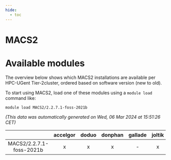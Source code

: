 ```yaml
---
hide:
  - toc
---
```


MACS2
=====

# Available modules


The overview below shows which MACS2 installations are available per HPC-UGent Tier-2cluster, ordered based on software version (new to old).

To start using MACS2, load one of these modules using a `module load` command like:

```shell
module load MACS2/2.2.7.1-foss-2021b
```

*(This data was automatically generated on Wed, 06 Mar 2024 at 15:51:26 CET)*  

| |accelgor|doduo|donphan|gallade|joltik|skitty|
| :---: | :---: | :---: | :---: | :---: | :---: | :---: |
|MACS2/2.2.7.1-foss-2021b|x|x|x|-|x|x|
